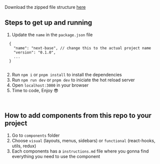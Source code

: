 Download the zipped file structure [here](https://drive.google.com/file/d/1E59SatnR1tV8SzzP1fAtpFhtLQzkOvUG/view?usp=sharing)

## Steps to get up and running

1. Update the `name` in the `package.json` file 
```
  {
    "name": "next-base", // change this to the actual project name
    "version": "0.1.0",
    ...
  }
  
```
2. Run `npm i` or `pnpm install` to install the dependencies
3. Run `npm run dev` or `pnpm dev` to iniciate the hot reload server
4. Open `localhost:3000` in your browser
5. Time to code, Enjoy 😎

<br />

## How to add components from this repo to your project

1. Go to `components` folder
2. Choose `visual` (layouts, menus, sidebars) or `functional` (react-hooks, utils, redux)
3. Each components has a `instructions.md` file where you gonna find everything you need to use the component